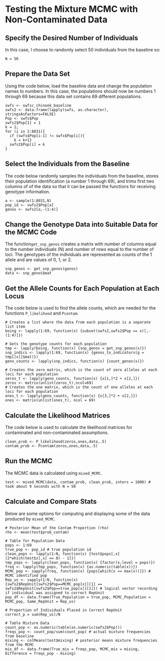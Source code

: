 # Testing the Mixture MCMC with Non-Contaminated Data

## Specify the Desired Number of Individuals
In this case, I choose to randomly select 50 individuals from the baseline so:
```
N = 50
```

## Prepare the Data Set
Using the code below, load the baseline data and change the population names to numbers.  In this case, the populations should now be numbers 1 through 69 because this data set contains 69 different populations.
```
swfs <- swfsc_chinook_baseline
swfs2 <- data.frame(lapply(swfs, as.character), stringsAsFactors=FALSE)
Pop <- swfs$Pop
swfs2$Pop[1] = 1
k = 1; 
for (i in 2:8031){ 
  if (swfs$Pop[i-1] != swfs$Pop[i]){
    k = k+1}
  swfs2$Pop[i] = k
}
```

## Select the Individuals from the Baseline
The code below randomly samples the individuals from the baseline, stores their population identification (a number 1 through 69), and trims first two columns of of the data so that it can be passed the functions for receiving genotype information.

```
a <- sample(1:8031,N)
pop_id <- swfs2$Pop[a]
genos <- swfs2[a,-(1:4)]
```

## Change the Genotype Data into Suitable Data for the MCMC Code
The function`get_snp_genos` creates a matrix with number of columns equal to the number individuals (N) and number of rows equal to the number of loci.  The genotypes of the individuals are represented as counts of the 1 allele and are values of 0, 1, or 2.

```
snp_genos <- get_snp_genos(genos)
data <- snp_genos$mat
```

## Get the Allele Counts for Each Population at Each Locus

The code below is used to find the allele counts, which are needed for the functions `P_likelihood` and `Pcontam`.

```
# Creates a list where the data from each population is a separate list item
boing <- lapply(1:69, function(x) {subset(swfs2,swfs2$Pop == x)[,-(1:4)]})

# Gets the genotype counts for each population
tmp <- lapply(boing, function(x) {snp_genos = get_snp_genos(x)})
snp_indics <- lapply(1:69, function(x) {genos_to_indicators(g = tmp[[x]]$mat)})
geno_counts <- lapply(snp_indics, function(x) {count_genos(x)})

# Creates the zero matrix, which is the count of zero alleles at each loci for each population
zeros_t <- lapply(geno_counts, function(x) {x[1,]*2 + x[2,]})
zeros <- matrix(unlist(zeros_t),ncol=69)
# Creates the one matrix, which is the count of one alleles at each loci for each population
ones_t <- lapply(geno_counts, function(x) {x[3,]*2 + x[2,]})
ones <- matrix(unlist(ones_t), ncol = 69)
```

## Calculate the Likelihood Matrices
The code below is used to calculate the likelihood matrices for contaminated and non-contaminated assumptions.
```
clean_prob <- P_likelihood(zeros,ones,data,.5)
contam_prob <- Pcontam(zeros,ones,data,.5)
```

## Run the MCMC
The MCMC data is calculated using `mixed_MCMC`.
```
test <- mixed_MCMC(data, contam_prob, clean_prob, inters = 1000) # took about 9 seconds with N = 50
```

## Calculate and Compare Stats
Below are some options for computing and displaying some of the data produced by `mixed_MCMC`.  

```
# Posterior Mean of the Contam Proportion (rho)
rho <- mean(test$prob_contam)

# Table for Population Data
pops <- 1:69
true_pop <- pop_id # true population id
clean_pops <- lapply(1:N, function(x) {test$pops[,x][2*which(test$z[,x] == 0) - 1]})
tmp_pops <- lapply(clean_pops, function(x) {factor(x,level = pops)}) 
freq <- lapply(tmp_pops, function(x) {as.numeric(table(x))})
MCMC_pop <- sapply(freq, function(x) {pops[which(x == max(x))]}) # MCMC identified pop
Rep_us <- sapply(1:N, function(x) {swfs2$RepUnit[swfs2$Pop==MCMC_pop[x]][1] == swfs2$RepUnit[swfs2$Pop==true_pop[x]][1]}) # logical vector recording if individual was assigned to correct RepUnit
pop_df <- data.frame(True_Population = true_pop, MCMC_Population = MCMC_pop, Same_RepUnit = Rep_us)

# Proportion of Individuals Placed in Correct RepUnit
correct_p = sum(Rep_us)/N

# Table Mixture Data
count_pop <- as.numeric(table(as.numeric(swfs2$Pop)))
freqs_pop <- count_pop/sum(count_pop) # actual mixture frequencies from baseline
mixing <- colMeans(test$mixing) # posterior means mixture frequencies from the MCMC
mix_df <- data.frame(True_mix = freqs_pop, MCMC_mix = mixing, Difference = freqs_pop - mixing)
```